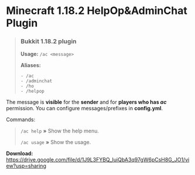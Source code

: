 # Minecraft 1.18.2 HelpOp&AdminChat Plugin

> ### **Bukkit 1.18.2 plugin**
> **Usage:** `/ac <message>`
> 
> **Aliases:**
> ```
> - /ac
> - /adminchat
> - /ho
> - /helpop
> ```

The message is **visible** for the **sender** and for **players who has *ac*** permission. 
You can configure messages/prefixes in **config.yml**.

Commands:
> `/ac help` **»** Show the help menu.
> 
> `/ac usage` **»** Show the usage.

**Download:** https://drive.google.com/file/d/1J9L3FYBQ_IuiQbA3q97gW6pCsH8G_JO1/view?usp=sharing
